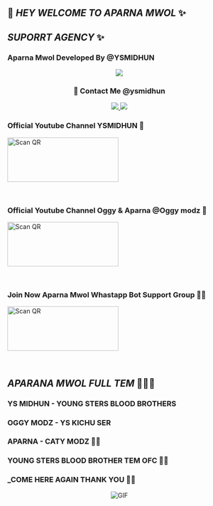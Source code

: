 ## 🎈 _HEY WELCOME TO APARNA MWOL_ ✨
## _SUPORRT AGENCY_ ✨

### Aparna Mwol Developed By @YSMIDHUN
<div align="center">
  <p align="center">
<img src=https://i.imgur.com/YtRlqiq.jpeg>
</p>

### 💖 Contact Me @ysmidhun

</p>
</div>
<p align="center">
  <a href="https://instagram.com/_midhun_x3__"><img src="https://img.shields.io/badge/Instagram-E4405F?style=for-the-badge&logo=instagram&logoColor=white"/> 
  <a href="https://wa.me/917012751946?text=🔖𝙃𝙀𝙔_𝙈𝙄𝘿𝙃𝙐𝙉_𝘽𝙍𝙊_🎈"><img src="https://img.shields.io/badge/WhatsApp-25D366?style=for-the-badge&logo=whatsapp&logoColor=white" />
</p>
</a>
</div>

### Official Youtube Channel YSMIDHUN 💍
<a href="https://youtube.com/channel/UC0yNrBziB3u2hzvXzJ4NnTA"><img align="center" src="https://i.imgur.com/JTH08DP.jpeg" alt="Scan QR" height="100" width="250" /></a>
<br>
<div>
<br>

### Official Youtube Channel Oggy & Aparna @Oggy modz 💫
<a href="https://youtube.com/channel/UC1D6jQ-8pJd1PHCn8AIC_dA"><img align="center" src="https://i.imgur.com/JTH08DP.jpeg" alt="Scan QR" height="100" width="250" /></a>
<br>
<div>
<br>

### Join Now Aparna Mwol Whastapp Bot Support Group 💖🌸
<a href="https://chat.whatsapp.com/EXjP8kGTPUQBv1LmJqSkGz"><img align="center" src="https://i.imgur.com/GwA3jes.jpeg" alt="Scan QR" height="100" width="250" /></a>
<br>
<div>
<br>

## _APARANA MWOL FULL TEM_ 💞🧚‍♀️

### YS MIDHUN - YOUNG STERS BLOOD BROTHERS

### OGGY MODZ - YS KICHU SER

### APARNA - CATY MODZ 🧚‍♀️

### YOUNG STERS BLOOD BROTHER TEM OFC 💫🌸

### _COME HERE AGAIN THANK YOU 🌸💞
<div align="center">
  <p align="center">

   <img 
src="https://i.imgur.com/wIEpDuo.gif" alt="GIF"/>
</p>



